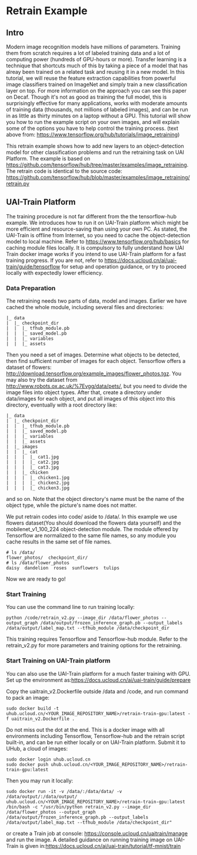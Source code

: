 # Retrain Example

## Intro
Modern image recognition models have millions of parameters. Training them from scratch requires a lot of labeled training data and a lot of computing power (hundreds of GPU-hours or more). Transfer learning is a technique that shortcuts much of this by taking a piece of a model that has alreay been trained on a related task and reusing it in a new model. In this tutorial, we will reuse the feature extraction capabilities from powerful image classifiers trained on ImageNet and simply train a new classification layer on top. For more information on the approach you can see this paper on Decaf.
Though it's not as good as training the full model, this is surprisingly effective for many applications, works with moderate amounts of training data (thousands, not millions of labeled images), and can be run in as little as thirty minutes on a laptop without a GPU. This tutorial will show you how to run the example script on your own images, and will explain some of the options you have to help control the training process.
(text above from: https://www.tensorflow.org/hub/tutorials/image_retraining)

This retrain example shows how to add new layers to an object-detection model for other classification problems and run the retraining task on UAI Platform. The example is based on https://github.com/tensorflow/hub/tree/master/examples/image_retraining. 
The retrain code is identical to the source code: https://github.com/tensorflow/hub/blob/master/examples/image_retraining/retrain.py

## UAI-Train Platform
The training procedure is not far different from the the tensorflow-hub example. We introduces how to run it on UAI-Train platform which might be more efficient and resource-saving than using your own PC. As stated, the UAI-Train is offline from Internet, so you need to cache the object-detection model to local machine. Refer to https://www.tensorflow.org/hub/basics for caching module files locally.
It is compulsory to fully understand how UAI Train docker image works if you intend to use UAI-Train platform for a fast training progress. If you are not, refer to https://docs.ucloud.cn/ai/uai-train/guide/tensorflow for setup and operation guidance, or try to proceed locally with expectedly lower efficiency.

### Data Preparation
The retraining needs two parts of data, model and images. Earlier we have cached the whole module, including several files and directories:
    
    |_ data
    |  |_ checkpoint_dir
    |  |  |_ tfhub_module.pb
    |  |  |_ saved_model.pb
    |  |  |_ variables
    |  |  |_ assets
    
Then you need a set of images. Determine what objects to be detected, then find sufficient number of images for each object. Tensorflow offers a dataset of flowers: http://download.tensorflow.org/example_images/flower_photos.tgz. You may also try the dataset from http://www.robots.ox.ac.uk/%7Evgg/data/pets/, but you need to divide the image files into object types. After that, create a directory under data/images for each object, and put all images of this object into this directory, eventually with a root directory like:
    
    |_ data
    |  |_ checkpoint_dir
    |  |  |_ tfhub_module.pb
    |  |  |_ saved_model.pb
    |  |  |_ variables
    |  |  |_ assets
    |  |_ images
    |  |  |_ cat
    |  |  |  |_ cat1.jpg
    |  |  |  |_ cat2.jpg
    |  |  |  |_ cat3.jpg
    |  |  |_ chicken
    |  |  |  |_ chicken1.jpg
    |  |  |  |_ chicken2.jpg
    |  |  |  |_ chicken3.jpg

and so on. Note that the object directory's name must be the name of the object type, while the picture's name does not matter.

We put retrain codes into code/ aside to /data/. In this example we use flowers dataset(You should download the flowers data yourself) and the mobilenet_v1_100_224 object-detection module. The module offered by Tensorflow are normalized to the same file names, so any module you cache results in the same set of file names.

    # ls /data/
    flower_photos/  checkpoint_dir/
    # ls /data/flower_photos
    daisy  dandelion  roses  sunflowers  tulips
    
Now we are ready to go!

### Start Training

You can use the command line to run training locally:

    python /code/retrain_v2.py --image_dir /data/flower_photos --output_graph /data/output/frozen_inference_graph.pb --output_labels /data/output/label_map.txt --tfhub_module /data/checkpoint_dir

This training requires Tensorflow and Tensorflow-hub module. Refer to the retrain_v2.py for more parameters and training options for the retraining. 

### Start Training on UAI-Train platform

You can also use the UAI-Train platform for a much faster training with GPU. Set up the environment as:https://docs.ucloud.cn/ai/uai-train/guide/prepare

Copy the uaitrain_v2.Dockerfile outside /data and /code, and run command to pack an image: 

    sudo docker build -t uhub.ucloud.cn/<YOUR_IMAGE_REPOSITORY_NAME>/retrain-train-gpu:latest -f uaitrain_v2.Dockerfile .
    
Do not miss out the dot at the end. This is a docker image with all environments including Tensorflow, Tensorflow-hub and the retrain script built-in, and can be run either locally or on UAI-Train platform. Submit it to UHub, a cloud of images:
    
    sudo docker login uhub.ucloud.cn
    sudo docker push uhub.ucloud.cn/<YOUR_IMAGE_REPOSITORY_NAME>/retrain-train-gpu:latest
    
Then you may run it locally:

    sudo docker run -it -v /data/:/data/data/ -v /data/output/:/data/output/ uhub.ucloud.cn/<YOUR_IMAGE_REPOSITORY_NAME>/retrain-train-gpu:latest /bin/bash -c "/usr/bin/python retrain_v2.py --image_dir /data/flower_photos --output_graph /data/output/frozen_inference_graph.pb --output_labels /data/output/label_map.txt --tfhub_module /data/checkpoint_dir"

or create a Train job at console: https://console.ucloud.cn/uaitrain/manage and run the image. 
A detailed guidance on running training image on UAI-Train is given in:https://docs.ucloud.cn/ai/uai-train/tutorial/tf-mnist/train


